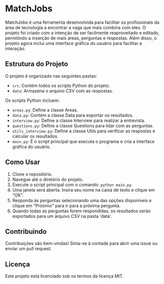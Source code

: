 # MatchJobs

MatchJobs é uma ferramenta desenvolvida para facilitar os profissionais da área de tecnologia a encontrar a vaga que mais combina com eles. O projeto foi criado com a intenção de ser facilmente reaproveitado e editado, permitindo a inserção de mais áreas, perguntas e respostas. Além disso, o projeto agora inclui uma interface gráfica do usuário para facilitar a interação.

## Estrutura do Projeto

O projeto é organizado nas seguintes pastas:

- `src`: Contém todos os scripts Python do projeto.
- `data`: Armazena o arquivo CSV com as respostas.

Os scripts Python incluem:

- `areas.py`: Define a classe Areas.
- `data.py`: Contém a classe Data para exportar os resultados.
- `interview.py`: Define a classe Interview para realizar a entrevista.
- `questions.py`: Define a classe Questions para lidar com as perguntas.
- `utils_interview.py`: Define a classe Utils para verificar as respostas e calcular os resultados.
- `main.py`: É o script principal que executa o programa e cria a interface gráfica do usuário.

## Como Usar

1. Clone o repositório.
2. Navegue até o diretório do projeto.
3. Execute o script principal com o comando: `python main.py`.
4. Uma janela será aberta. Insira seu nome na caixa de texto e clique em "OK".
5. Responda às perguntas selecionando uma das opções disponíveis e clique em "Próximo" para ir para a próxima pergunta.
6. Quando todas as perguntas forem respondidas, os resultados serão exportados para um arquivo CSV na pasta 'data'.

## Contribuindo

Contribuições são bem-vindas! Sinta-se à vontade para abrir uma issue ou enviar um pull request.

## Licença

Este projeto está licenciado sob os termos da licença MIT.

